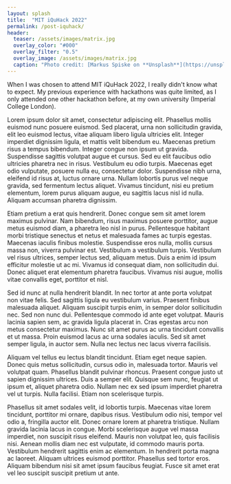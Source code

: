 ```yaml
---
layout: splash
title:  "MIT iQuHack 2022"
permalink: /post-iquhack/
header:
  teaser: /assets/images/matrix.jpg
  overlay_color: "#000"
  overlay_filter: "0.5"
  overlay_image: /assets/images/matrix.jpg
  caption: "Photo credit: [Markus Spiske on **Unsplash**](https://unsplash.com/photos/iar-afB0QQw)"
---
```

When I was chosen to attend MIT iQuHack 2022, I really didn't know what to expect.
My previous experience with hackathons was quite limited, as I only attended
one other hackathon before, at my own university (Imperial College London). 

Lorem ipsum dolor sit amet, consectetur adipiscing elit. Phasellus mollis euismod nunc posuere euismod. Sed placerat, urna non sollicitudin gravida, elit leo euismod lectus, vitae aliquam libero ligula ultricies elit. Integer imperdiet dignissim ligula, et mattis velit bibendum eu. Maecenas pretium risus a tempus bibendum. Integer congue non ipsum ut gravida. Suspendisse sagittis volutpat augue et cursus. Sed eu elit faucibus odio ultricies pharetra nec in risus. Vestibulum eu odio turpis. Maecenas eget odio vulputate, posuere nulla eu, consectetur dolor. Suspendisse nibh urna, eleifend id risus at, luctus ornare urna. Nullam lobortis purus vel neque gravida, sed fermentum lectus aliquet. Vivamus tincidunt, nisi eu pretium elementum, lorem purus aliquam augue, eu sagittis lacus nisl id nulla. Aliquam accumsan pharetra dignissim.

Etiam pretium a erat quis hendrerit. Donec congue sem sit amet lorem maximus pulvinar. Nam bibendum, risus maximus posuere porttitor, augue metus euismod diam, a pharetra leo nisl in purus. Pellentesque habitant morbi tristique senectus et netus et malesuada fames ac turpis egestas. Maecenas iaculis finibus molestie. Suspendisse eros nulla, mollis cursus massa non, viverra pulvinar est. Vestibulum a vestibulum turpis. Vestibulum vel risus ultrices, semper lectus sed, aliquam metus. Duis a enim id ipsum efficitur molestie ut ac mi. Vivamus id consequat diam, non sollicitudin dui. Donec aliquet erat elementum pharetra faucibus. Vivamus nisi augue, mollis vitae convallis eget, porttitor et nisl.

Sed id nunc at nulla hendrerit blandit. In nec tortor at ante porta volutpat non vitae felis. Sed sagittis ligula eu vestibulum varius. Praesent finibus malesuada aliquet. Aliquam suscipit turpis enim, in semper dolor sollicitudin nec. Sed non nunc dui. Pellentesque commodo id ante eget volutpat. Mauris lacinia sapien sem, ac gravida ligula placerat in. Cras egestas arcu non metus consectetur maximus. Nunc sit amet purus ac urna tincidunt convallis et ut massa. Proin euismod lacus ac urna sodales iaculis. Sed sit amet semper ligula, in auctor sem. Nulla nec lectus nec lacus viverra facilisis.

Aliquam vel tellus eu lectus blandit tincidunt. Etiam eget neque sapien. Donec quis metus sollicitudin, cursus odio in, malesuada tortor. Mauris vel volutpat quam. Phasellus blandit pulvinar rhoncus. Praesent congue justo ut sapien dignissim ultrices. Duis a semper elit. Quisque sem nunc, feugiat ut ipsum et, aliquet pharetra odio. Nullam nec ex sed ipsum imperdiet pharetra vel ut turpis. Nulla facilisi. Etiam non scelerisque turpis.

Phasellus sit amet sodales velit, id lobortis turpis. Maecenas vitae lorem tincidunt, porttitor mi ornare, dapibus risus. Vestibulum odio nisi, tempor vel odio a, fringilla auctor elit. Donec ornare lorem at pharetra tristique. Nullam gravida lacinia lacus in congue. Morbi scelerisque augue vel massa imperdiet, non suscipit risus eleifend. Mauris non volutpat leo, quis facilisis nisi. Aenean mollis diam nec est vulputate, id commodo mauris porta. Vestibulum hendrerit sagittis enim ac elementum. In hendrerit porta magna ac laoreet. Aliquam ultrices euismod porttitor. Phasellus sed tortor eros. Aliquam bibendum nisi sit amet ipsum faucibus feugiat. Fusce sit amet erat vel leo suscipit suscipit pretium ut ante. 